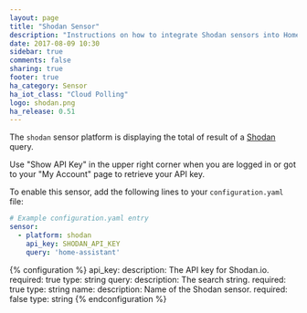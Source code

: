 ```yaml
---
layout: page
title: "Shodan Sensor"
description: "Instructions on how to integrate Shodan sensors into Home Assistant."
date: 2017-08-09 10:30
sidebar: true
comments: false
sharing: true
footer: true
ha_category: Sensor
ha_iot_class: "Cloud Polling"
logo: shodan.png
ha_release: 0.51
---
```


The `shodan` sensor platform is displaying the total of result of a
[Shodan](https://www.shodan.io/) query.

Use "Show API Key" in the upper right corner when you are logged in or got to
your "My Account" page to retrieve your API key.

To enable this sensor, add the following lines to your `configuration.yaml`
file:

```yaml
# Example configuration.yaml entry
sensor:
  - platform: shodan
    api_key: SHODAN_API_KEY
    query: 'home-assistant'
```

{% configuration %}
  api_key:
    description: The API key for Shodan.io.
    required: true
    type: string
  query:
    description: The search string.
    required: true
    type: string
  name:
    description: Name of the Shodan sensor.
    required: false
    type: string
{% endconfiguration %}
